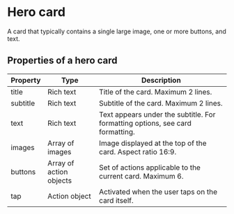 # Hero card

A card that typically contains a single large image, one or more buttons, and text.

## Properties of a hero card

| Property | Type | Description |
| ------------- | ------------- | ----------------------------------------------- |
| title | Rich text | Title of the card. Maximum 2 lines. |
| subtitle | Rich text | Subtitle of the card. Maximum 2 lines. |
| text | Rich text | Text appears under the subtitle. For formatting options, see card formatting. |
| images | Array of images | Image displayed at the top of the card. Aspect ratio 16:9. |
| buttons | Array of action objects | Set of actions applicable to the current card. Maximum 6. |
| tap | Action object | Activated when the user taps on the card itself. |
